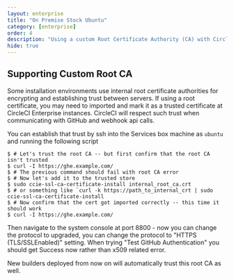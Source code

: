 ```yaml
---
layout: enterprise
title: "On Premise Stock Ubuntu"
category: [enterprise]
order: 4
description: "Using a custom Root Certificate Authority (CA) with CircleCI Enterprise."
hide: true
---
```


## Supporting Custom Root CA

Some installation environments use internal root certificate authorities for encrypting
and establishing trust between servers.  If using a root certificate, you may need to
imported and mark it as a trusted certificate at CircleCI Enterprise instances.
CircleCI will respect such trust when communicating with GitHub and webhook api calls.


You can establish that trust by ssh into the Services box machine as `ubuntu` and running
the following script

```
$ # Let's trust the root CA -- but first confirm that the root CA isn't trusted
$ curl -I https://ghe.example.com/
$ # The previous command should fail with root CA error
$ # Now let's add it to the trusted store
$ sudo ccie-ssl-ca-certificate-install internal_root_ca.crt
$ # or something like `curl -k https://path_to_internal_crt | sudo
ccie-ssl-ca-certificate-install
$ # Now confirm that the cert got imported correctly -- this time it should work
$ curl -I https://ghe.example.com/
```

Then navigate to the system console at port 8800 - now you can change the
protocol to upgraded, you can change the protocol to "HTTPS (TLS/SSLEnabled)"
setting.  When trying "Test GitHub Authentication" you should get Success now
rather than x509 related error.

New builders deployed from now on will automatically trust this root CA as well.
